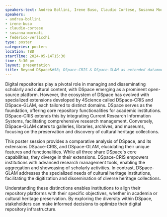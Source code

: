 ```yaml
---
speakers-text: Andrea Bollini, Irene Buso, Claudio Cortese, Susanna Mornati, Federico Verlicchi
speakers:
- andrea-bollini
- irene-buso
- claudio-cortese
- susanna-mornati
- federico-verlicchi
type: poster
categories: posters
location: TBD
startTime: 2024-05-14T15:30
time: 3:30 pm
layout: presentation
title: Beyond DSpace&#58; DSpace-CRIS & DSpace-GLAM as extended datamodels
---
```

Digital repositories play a pivotal role in managing and disseminating scholarly and cultural content, with DSpace emerging as a prominent open-source platform. However, the ecosystem of DSpace has evolved with specialized extensions developed by 4Science called DSpace-CRIS and DSpace-GLAM, each tailored to distinct domains. DSpace serves as the foundation, offering core repository functionalities for academic institutions. DSpace-CRIS extends this by integrating Current Research Information Systems, facilitating comprehensive research management. Conversely, DSpace-GLAM caters to galleries, libraries, archives, and museums, focusing on the preservation and discovery of cultural heritage collections.

This poster session provides a comparative analysis of DSpace, and its extensions DSpace-CRIS, and DSpace-GLAM, elucidating their unique features and functionalities. While all three share DSpace's core capabilities, they diverge in their extensions. DSpace-CRIS empowers institutions with advanced research management tools, enabling the aggregation and showcasing of scholarly activities. In contrast, DSpace-GLAM addresses the specialized needs of cultural heritage institutions, facilitating the digitization and dissemination of diverse heritage collections.

Understanding these distinctions enables institutions to align their repository platforms with their specific objectives, whether in academia or cultural heritage preservation. By exploring the diversity within DSpace, stakeholders can make informed decisions to optimize their digital repository infrastructure.
